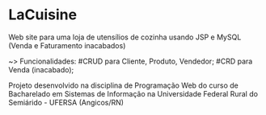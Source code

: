 # LaCuisine
Web site para uma loja de utensílios de cozinha usando JSP e MySQL (Venda e Faturamento inacabados)

~> Funcionalidades:
#CRUD para Cliente, Produto, Vendedor;
#CRD para Venda (inacabado);

Projeto desenvolvido na disciplina de Programação Web
do curso de Bacharelado em Sistemas de Informação 
na Universidade Federal Rural do Semiárido - UFERSA (Angicos/RN)
